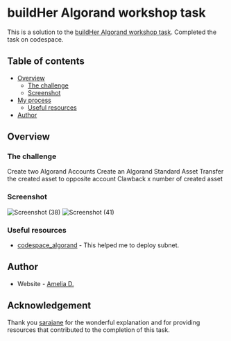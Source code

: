 # buildHer Algorand workshop task

This is a solution to the [buildHer Algorand workshop task](https://github.com/Ganainmtech/codespace_algorand). Completed the task on codespace.

## Table of contents

- [Overview](#overview)
  - [The challenge](#the-challenge)
  - [Screenshot](#screenshot)
- [My process](#my-process)
  - [Useful resources](#useful-resources)
- [Author](#author)


## Overview

### The challenge

Create two Algorand Accounts
Create an Algorand Standard Asset
Transfer the created asset to opposite account
Clawback x number of created asset


### Screenshot
![Screenshot (38)](https://github.com/amelia2802/buildher_projects/assets/49182604/3b945de9-7796-46d3-8a48-8acd580ef2cf)
![Screenshot (41)](https://github.com/amelia2802/buildher_projects/assets/49182604/4f8b5d3e-f9b4-4342-ac0e-11e6fb35d8d0)



### Useful resources

- [codespace_algorand](https://github.com/Ganainmtech/codespace_algorand) - This helped me to deploy subnet.


## Author

- Website - [Amelia D.](https://ameliadutta.netlify.app/)

## Acknowledgement
Thank you [sarajane](https://twitter.com/sarajane2004) for the wonderful explanation and for providing resources that contributed to the completion of this task.
